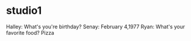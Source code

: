 # studio1
Halley: What's you're birthday?
Senay: February 4,1977
Ryan: What's your favorite food?
Pizza